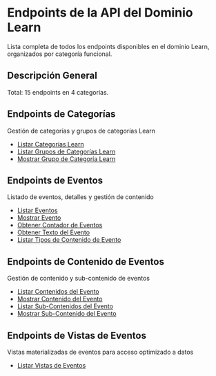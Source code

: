 # Endpoints de la API del Dominio Learn

Lista completa de todos los endpoints disponibles en el dominio Learn, organizados por categoría funcional.

## Descripción General

Total: 15 endpoints en 4 categorías.

## Endpoints de Categorías

Gestión de categorías y grupos de categorías Learn

- [Listar Categorías Learn](./LearnCategoryIndex.md)
- [Listar Grupos de Categorías Learn](./LearnCategoryGroupIndex.md)
- [Mostrar Grupo de Categoría Learn](./LearnCategoryGroupShow.md)

## Endpoints de Eventos

Listado de eventos, detalles y gestión de contenido

- [Listar Eventos](./EventIndex.md)
- [Mostrar Evento](./EventShow.md)
- [Obtener Contador de Eventos](./EventCounter.md)
- [Obtener Texto del Evento](./EventText.md)
- [Listar Tipos de Contenido de Evento](./EventContentTypeIndex.md)

## Endpoints de Contenido de Eventos

Gestión de contenido y sub-contenido de eventos

- [Listar Contenidos del Evento](./EventContentIndex.md)
- [Mostrar Contenido del Evento](./EventContentShow.md)
- [Listar Sub-Contenidos del Evento](./EventContentSubContentsIndex.md)
- [Mostrar Sub-Contenido del Evento](./EventContentSubContentShow.md)

## Endpoints de Vistas de Eventos

Vistas materializadas de eventos para acceso optimizado a datos

- [Listar Vistas de Eventos](./EventViewIndex.md)
